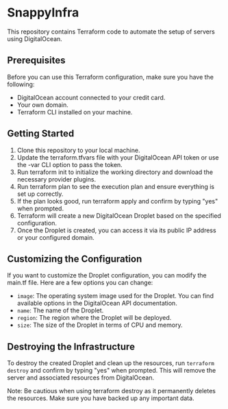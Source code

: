 # SnappyInfra

This repository contains Terraform code to automate the setup of servers using DigitalOcean.

## Prerequisites

Before you can use this Terraform configuration, make sure you have the following:

- DigitalOcean account connected to your credit card.
- Your own domain.
- Terraform CLI installed on your machine.

## Getting Started

1. Clone this repository to your local machine.
2. Update the terraform.tfvars file with your DigitalOcean API token or use the -var CLI option to pass the token.
3. Run terraform init to initialize the working directory and download the necessary provider plugins.
4. Run terraform plan to see the execution plan and ensure everything is set up correctly.
5. If the plan looks good, run terraform apply and confirm by typing "yes" when prompted.
6. Terraform will create a new DigitalOcean Droplet based on the specified configuration.
7. Once the Droplet is created, you can access it via its public IP address or your configured domain.

## Customizing the Configuration

If you want to customize the Droplet configuration, you can modify the main.tf file. Here are a few options you can change:

- `image`: The operating system image used for the Droplet. You can find available options in the DigitalOcean API documentation.
- `name`: The name of the Droplet.
- `region`: The region where the Droplet will be deployed.
- `size`: The size of the Droplet in terms of CPU and memory.

## Destroying the Infrastructure

To destroy the created Droplet and clean up the resources, run `terraform destroy` and confirm by typing "yes" when prompted. This will remove the server and associated resources from DigitalOcean.

Note: Be cautious when using terraform destroy as it permanently deletes the resources. Make sure you have backed up any important data.
